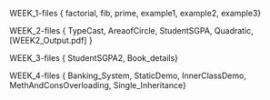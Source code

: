 WEEK_1-files { factorial,   fib,   prime,   example1,   example2,   example3}

WEEK_2-files { TypeCast,   AreaofCircle,   StudentSGPA,   Quadratic, [WEEK2_Output.pdf] }

WEEK_3-files { StudentSGPA2, Book_details}

WEEK_4-files { Banking_System, StaticDemo, InnerClassDemo, MethAndConsOverloading, Single_Inheritance}
